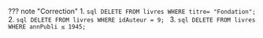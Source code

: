 ??? note "Correction"
    1.
    ```sql
    DELETE FROM livres
    WHERE titre= "Fondation";
    ```
    2.
    ```sql
    DELETE FROM livres
    WHERE idAuteur = 9;
    ```
    3.
    ```sql
    DELETE FROM livres
    WHERE annPubli ≤ 1945;
    ```